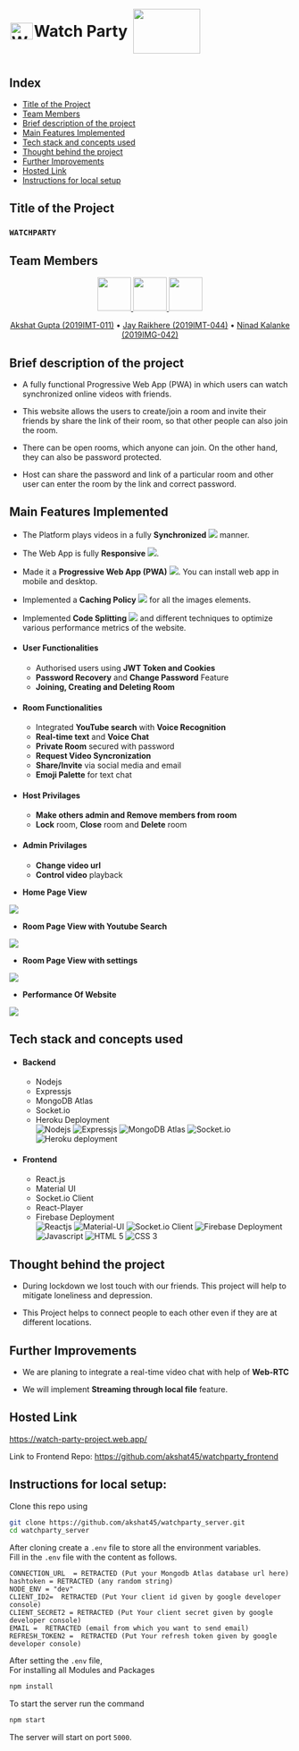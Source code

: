 <h1 style="display: flex; align-items: center"> <img alt="Website Logo" src="https://i.ibb.co/7pDxhMB/Square44x44-Logo-altform-lightunplated-targetsize-256.png" height="30px" width="40px" style="margin: 2px"/> Watch Party <img src="https://media1.giphy.com/media/2irERnrC80bV4breHc/giphy.gif" width="120" height="80" style="margin: 10px" /></h1>

## Index
- [Title of the Project](#Title-of-the-Project)
- [Team Members](#Team-Members)
- [Brief description of the project](#Brief-description-of-the-project)
- [Main Features Implemented](#Main-Features-Implemented)
- [Tech stack and concepts used](#Tech-stack-and-concepts-used)
- [Thought behind the project](#Thought-behind-the-project)
- [Further Improvements](#Further-Improvements)
- [Hosted Link](#Hosted-Link)
- [Instructions for local setup](#Instructions-for-local-setup)

## Title of the Project
### `WATCHPARTY`

## Team Members

<p align="center">
<a href="https://github.com/akshat45">
	<img src="https://github.com/akshat45.png" width="60px">
</a>

<a href="https://github.com/jayraikhere">
	<img src="https://github.com/jayraikhere.png" width="60px">
</a>
<a href="https://github.com/ninad-0408/">
	<img src="https://github.com/ninad-0408.png" width="60px">
</a>
</p>
<p align="center">
		<a href="https://github.com/akshat45">Akshat Gupta (2019IMT-011)</a> •
		<a href="https://github.com/jayraikhere">Jay Raikhere (2019IMT-044)</a> •
     <a href="https://github.com/ninad-0408/">Ninad Kalanke  (2019IMG-042)</a> 
</p>

## Brief description of the project

  - A fully functional Progressive Web App (PWA) in which users can watch synchronized online videos with friends. 

  - This website allows the users to create/join a room and invite their friends by share the link of their room, so that other people can also join the room.
  - There can be open rooms, which anyone can join. On the other hand, they can also be password protected. 
  - Host can share the password and link of a particular room and other user can enter the room by the link and correct password.

## Main Features Implemented

- The Platform plays videos in a fully **Synchronized** <img src="https://img.icons8.com/color/15/000000/synchronize--v1.png"/> manner.
- The Web App is fully **Responsive** <img src="https://img.icons8.com/external-nawicon-flat-nawicon/20/000000/external-responsive-seo-and-marketing-nawicon-flat-nawicon.png"/>.
- Made it a **Progressive Web App (PWA)** <img src="https://img.icons8.com/cotton/15/000000/web-apps.png"/>. You can install web app in mobile and desktop.
- Implemented a **Caching Policy** <img src="https://img.icons8.com/external-filled-outline-geotatah/15/000000/external-policy-reverse-logistics-filled-outline-filled-outline-geotatah.png"/> for all the images elements.
- Implemented **Code Splitting** <img src="https://img.icons8.com/office/15/000000/code.png"/> and different techniques to optimize various performance metrics of the website.
- #### **User Functionalities**
  - Authorised users using **JWT Token and Cookies**
  - **Password Recovery** and **Change Password** Feature
  - **Joining, Creating and Deleting Room**
- #### **Room Functionalities**
  - Integrated **YouTube search** with **Voice Recognition**
  - **Real-time text** and **Voice Chat**
  - **Private Room** secured with password
  - **Request Video Syncronization**
  - **Share/Invite** via social media and email
  - **Emoji Palette** for text chat
- #### **Host Privilages**
  - **Make others admin and Remove members from room**
  - **Lock** room, **Close** room and **Delete** room
- #### **Admin Privilages**
  - **Change video url**
  - **Control video** playback

- **Home Page View**
<img src="https://www.linkpicture.com/q/Homepage.jpeg" type="image">

- **Room Page View with Youtube Search**
<img src="https://www.linkpicture.com/q/yputubesearch.jpeg" type="image">

- **Room Page View with settings**
<img src="https://www.linkpicture.com/q/settings.jpeg" type="image">

- **Performance Of Website**
<img src="https://www.linkpicture.com/q/performance.jpeg" type="image">

## Tech stack and concepts used
- #### **Backend**
  - Nodejs
  - Expressjs
  - MongoDB Atlas
  - Socket.io
  - Heroku Deployment  
    <img title="Nodejs" src="https://img.icons8.com/color/50/000000/nodejs.png"/>
    <img title="Expressjs" src="https://avatars.githubusercontent.com/u/5658226?s=40"/>
    <img title="MongoDB Atlas" src="https://img.icons8.com/color/40/000000/mongodb.png"/>
     <img title="Socket.io" src="https://avatars.githubusercontent.com/u/10566080?s=40&v=4"/>
    <img title="Heroku deployment" src="https://img.icons8.com/color/40/000000/heroku.png"/>
- #### **Frontend**
  - React.js
  - Material UI
  - Socket.io Client
  - React-Player
  - Firebase Deployment  
    <img title="Reactjs" src="https://img.icons8.com/color/40/000000/react-native.png"/>
    <img title="Material-UI" src="https://img.icons8.com/color/40/000000/material-ui.png"/>
    <img title="Socket.io Client" src="https://avatars.githubusercontent.com/u/10566080?s=40&v=4"/>
    <img title="Firebase Deployment" src="https://img.icons8.com/color/40/000000/firebase.png"/>
    <img title="Javascript" src="https://img.icons8.com/color/40/000000/javascript.png"/>
    <img title="HTML 5" src="https://img.icons8.com/color/40/000000/html-5--v1.png"/>
    <img title="CSS 3" src="https://img.icons8.com/color/40/000000/css3.png"/>

## Thought behind the project

- During lockdown we lost touch with our friends. This project will help to mitigate loneliness and depression.

- This Project helps to connect people to each other even if they are at different locations.

## Further Improvements
- We are planing to integrate a real-time video chat with help of **Web-RTC**

- We will implement **Streaming through local file** feature.

## Hosted Link 
https://watch-party-project.web.app/

Link to Frontend Repo: https://github.com/akshat45/watchparty_frontend
## Instructions for local setup:

Clone this repo using
```bash
git clone https://github.com/akshat45/watchparty_server.git
cd watchparty_server
```
After cloning create a <code>.env</code> file to store all the environment variables.
<br>Fill in the <code>.env</code> file with the content as follows.

```env
CONNECTION_URL  = RETRACTED (Put your Mongodb Atlas database url here)
hashtoken = RETRACTED (any random string)
NODE_ENV = "dev"
CLIENT_ID2=  RETRACTED (Put Your client id given by google developer console)
CLIENT_SECRET2 = RETRACTED (Put Your client secret given by google developer console)
EMAIL =  RETRACTED (email from which you want to send email)
REFRESH_TOKEN2 =  RETRACTED (Put Your refresh token given by google developer console)
```
After setting the <code>.env</code> file,
<br>For installing all Modules and Packages

```bash
npm install
```
To start the server run the command
```bash
npm start
```

The server will start on port `5000`.

